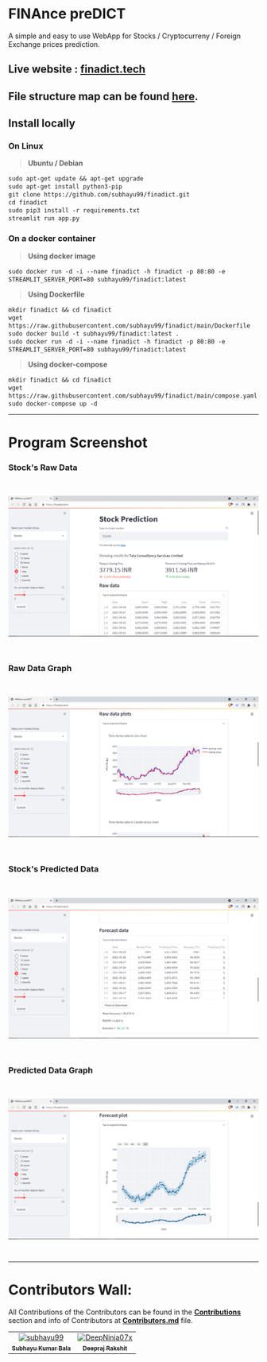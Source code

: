 # FINAnce preDICT

A simple and easy to use WebApp for Stocks / Cryptocurreny / Foreign Exchange prices prediction.

## Live website : [finadict.tech](https://finadict.tech/)

## File structure map can be found [here](https://app.codesee.io/maps/public/1bcdc620-23a1-11ec-a096-cfd59e99ca24).

## Install locally

### On Linux 

> **Ubuntu / Debian**

```shell
sudo apt-get update && apt-get upgrade
sudo apt-get install python3-pip
git clone https://github.com/subhayu99/finadict.git
cd finadict
sudo pip3 install -r requirements.txt
streamlit run app.py
```

### On a docker container

> **Using docker image**

```shell
sudo docker run -d -i --name finadict -h finadict -p 80:80 -e STREAMLIT_SERVER_PORT=80 subhayu99/finadict:latest
```

> **Using Dockerfile**

```shell
mkdir finadict && cd finadict
wget https://raw.githubusercontent.com/subhayu99/finadict/main/Dockerfile
sudo docker build -t subhayu99/finadict:latest .
sudo docker run -d -i --name finadict -h finadict -p 80:80 -e STREAMLIT_SERVER_PORT=80 subhayu99/finadict:latest
```

> **Using docker-compose**

```shell
mkdir finadict && cd finadict
wget https://raw.githubusercontent.com/subhayu99/finadict/main/compose.yaml
sudo docker-compose up -d
```

---

# Program Screenshot

### Stock's Raw Data
<br>
<p align="center"><img src="Screenshot/1.png" align="center" alt="screenshot"></p>
<br>

### Raw Data Graph
<br>
<p align="center"><img src="Screenshot/2.png" align="center" alt="screenshot"></p>
<br>

### Stock's Predicted Data
<br>
<p align="center"><img src="Screenshot/3.png" align="center" alt="screenshot"></p>
<br>

### Predicted Data Graph
<br>
<p align="center"><img src="Screenshot/4.png" align="center" alt="screenshot"></p>
<br>

---

# Contributors Wall:

All Contributions of the Contributors can be found in the [__Contributions__](https://github.com/subhayu99/finadict/graphs/contributors) section and info of Contributors at [__Contributors.md__](https://github.com/subhayu99/finadict/blob/master/Contributors.md) file.
<table>
  <tr>
    <td align="center">
      <a href="https://github.com/subhayu99">
              <img src="https://avatars3.githubusercontent.com/u/38143013?s=400&u=28405ea45018cee30268bd61408515033741e87e&v=4" width="100px;" alt="subhayu99"/><br />
              <sub>
                  <b>
                      <strong>Subhayu Kumar Bala</strong>
                  </b>
              </sub>
          </a>
      </td>
    <td align="center">
      <a href="https://github.com/DeepNinja07x">
              <img src="https://avatars0.githubusercontent.com/u/52314477?s=400&u=1887ecc3afa1e867af50336a3af7ed56b21dc604&v=4" width="100px;" alt="DeepNinja07x"/><br />
              <sub>
                  <b>
                      <strong>Deepraj Rakshit</strong>
                  </b>
              </sub>
          </a>
      </td>
  </tr>
  </table>
